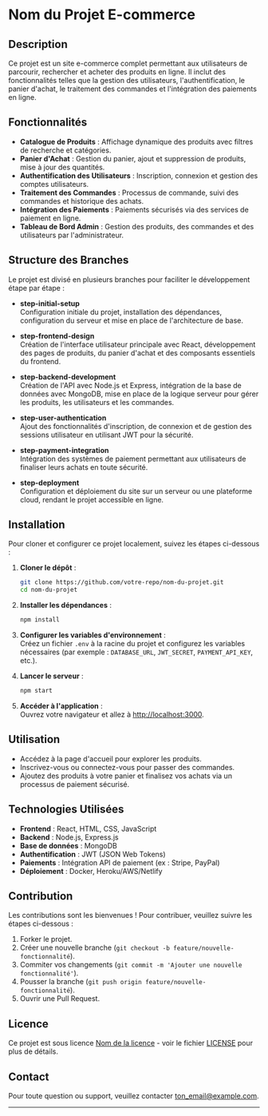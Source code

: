 # Nom du Projet E-commerce

## Description

Ce projet est un site e-commerce complet permettant aux utilisateurs de parcourir, rechercher et acheter des produits en ligne. Il inclut des fonctionnalités telles que la gestion des utilisateurs, l'authentification, le panier d'achat, le traitement des commandes et l'intégration des paiements en ligne.

## Fonctionnalités

- **Catalogue de Produits** : Affichage dynamique des produits avec filtres de recherche et catégories.
- **Panier d'Achat** : Gestion du panier, ajout et suppression de produits, mise à jour des quantités.
- **Authentification des Utilisateurs** : Inscription, connexion et gestion des comptes utilisateurs.
- **Traitement des Commandes** : Processus de commande, suivi des commandes et historique des achats.
- **Intégration des Paiements** : Paiements sécurisés via des services de paiement en ligne.
- **Tableau de Bord Admin** : Gestion des produits, des commandes et des utilisateurs par l'administrateur.

## Structure des Branches

Le projet est divisé en plusieurs branches pour faciliter le développement étape par étape :

- **step-initial-setup**  
  Configuration initiale du projet, installation des dépendances, configuration du serveur et mise en place de l'architecture de base.

- **step-frontend-design**  
  Création de l'interface utilisateur principale avec React, développement des pages de produits, du panier d'achat et des composants essentiels du frontend.

- **step-backend-development**  
  Création de l'API avec Node.js et Express, intégration de la base de données avec MongoDB, mise en place de la logique serveur pour gérer les produits, les utilisateurs et les commandes.

- **step-user-authentication**  
  Ajout des fonctionnalités d'inscription, de connexion et de gestion des sessions utilisateur en utilisant JWT pour la sécurité.

- **step-payment-integration**  
  Intégration des systèmes de paiement permettant aux utilisateurs de finaliser leurs achats en toute sécurité.

- **step-deployment**  
  Configuration et déploiement du site sur un serveur ou une plateforme cloud, rendant le projet accessible en ligne.

## Installation

Pour cloner et configurer ce projet localement, suivez les étapes ci-dessous :

1. **Cloner le dépôt** :

    ```bash
    git clone https://github.com/votre-repo/nom-du-projet.git
    cd nom-du-projet
    ```

2. **Installer les dépendances** :

    ```bash
    npm install
    ```

3. **Configurer les variables d'environnement** :  
   Créez un fichier `.env` à la racine du projet et configurez les variables nécessaires (par exemple : `DATABASE_URL`, `JWT_SECRET`, `PAYMENT_API_KEY`, etc.).

4. **Lancer le serveur** :

    ```bash
    npm start
    ```

5. **Accéder à l'application** :  
   Ouvrez votre navigateur et allez à [http://localhost:3000](http://localhost:3000).

## Utilisation

- Accédez à la page d'accueil pour explorer les produits.
- Inscrivez-vous ou connectez-vous pour passer des commandes.
- Ajoutez des produits à votre panier et finalisez vos achats via un processus de paiement sécurisé.

## Technologies Utilisées

- **Frontend** : React, HTML, CSS, JavaScript
- **Backend** : Node.js, Express.js
- **Base de données** : MongoDB
- **Authentification** : JWT (JSON Web Tokens)
- **Paiements** : Intégration API de paiement (ex : Stripe, PayPal)
- **Déploiement** : Docker, Heroku/AWS/Netlify

## Contribution

Les contributions sont les bienvenues ! Pour contribuer, veuillez suivre les étapes ci-dessous :

1. Forker le projet.
2. Créer une nouvelle branche (`git checkout -b feature/nouvelle-fonctionnalité`).
3. Commiter vos changements (`git commit -m 'Ajouter une nouvelle fonctionnalité'`).
4. Pousser la branche (`git push origin feature/nouvelle-fonctionnalité`).
5. Ouvrir une Pull Request.

## Licence

Ce projet est sous licence [Nom de la licence](./LICENSE) - voir le fichier [LICENSE](./LICENSE) pour plus de détails.

## Contact

Pour toute question ou support, veuillez contacter [ton_email@example.com](mailto:mounirabaddah6@gmail.com).

---


